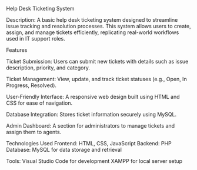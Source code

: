 Help Desk Ticketing System

Description:
A basic help desk ticketing system designed to streamline issue tracking and resolution processes. This system allows users to create, assign, and manage tickets efficiently, replicating real-world workflows used in IT support roles.

Features

Ticket Submission: Users can submit new tickets with details such as issue description, priority, and category.

Ticket Management: View, update, and track ticket statuses (e.g., Open, In Progress, Resolved).

User-Friendly Interface: A responsive web design built using HTML and CSS for ease of navigation.

Database Integration: Stores ticket information securely using MySQL.

Admin Dashboard: A section for administrators to manage tickets and assign them to agents.

Technologies Used
Frontend: HTML, CSS, JavaScript
Backend: PHP 
Database: MySQL for data storage and retrieval

Tools:
Visual Studio Code for development
XAMPP for local server setup
